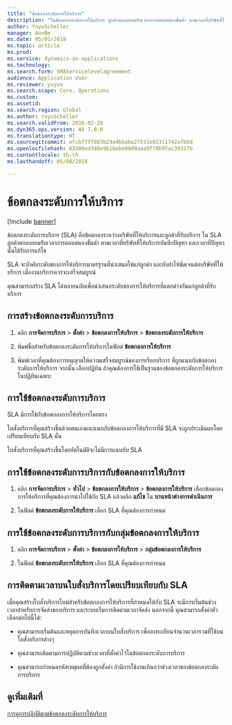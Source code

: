 ```yaml
---
title: "ข้อตกลงระดับการให้บริการ"
description: "ในข้อตกลงระดับการให้บริการ ลูกค้าตกลงยอมรับเวลาการตอบสนองขั้นต่ำ ตามเวลาที่บริษัทที่ให้บริการบันทึกปัญหา และเวลาที่ปัญหานั้นได้รับการแก้ไข"
author: YuyuScheller
manager: AnnBe
ms.date: 05/01/2018
ms.topic: article
ms.prod: 
ms.service: dynamics-ax-applications
ms.technology: 
ms.search.form: SMAServicelevelagreement
audience: Application User
ms.reviewer: yuyus
ms.search.scope: Core, Operations
ms.custom: 
ms.assetid: 
ms.search.region: Global
ms.author: YuyuScheller
ms.search.validFrom: 2016-02-28
ms.dyn365.ops.version: AX 7.0.0
ms.translationtype: HT
ms.sourcegitcommit: efcb77ff883b29a4bbaba27551e02311742afbbd
ms.openlocfilehash: 63389ed348e9b1bebe00d9aaa9f78b97ac39317b
ms.contentlocale: th-th
ms.lasthandoff: 05/08/2018

---
```


# <a name="service-level-agreements"></a>ข้อตกลงระดับการให้บริการ        

[!include [banner](../includes/banner.md)]


ข้อตกลงระดับการบริการ (SLA) คือข้อตกลงระหว่างบริษัทที่ให้บริการและลูกค้าที่รับบริการ  ใน SLA ลูกค้าตกลงยอมรับเวลาการตอบสนองขั้นต่ำ ตามเวลาที่บริษัทที่ให้บริการบันทึกปัญหา และเวลาที่ปัญหานั้นได้รับการแก้ไข

SLA จะบังคับระดับของการให้บริการมาตรฐานที่นำเสนอให้แก่ลูกค้า และยังทำให้ชัดเจนต่อบริษัทที่ให้บริการ เมื่องานบริการควรจะเสร็จสมบูรณ์

คุณสามารถสร้าง SLA ได้หลายฉบับเพื่อนำเสนอระดับของการให้บริการที่แตกต่างกันแก่ลูกค้าที่รับบริการ

## <a name="create-a-service-level-agreement"></a>การสร้างข้อตกลงระดับการบริการ

1.  คลิก **การจัดการบริการ** \> **ตั้งค่า** \> **ข้อตกลงการให้บริการ** \> **ข้อตกลงระดับการให้บริการ**

2.  พิมพ์ชื่อสำหรับข้อตกลงระดับการให้บริการในฟิลด์ **ข้อตกลงการให้บริการ**

3.  พิมพ์เวลาที่คุณต้องการอนุญาตให้ความเสร็จสมบูรณ์ของการเรียกบริการ ที่ถูกแนบกับข้อตกลงระดับการให้บริการ จากนั้น เลือกปฏิทิน ถ้าคุณต้องการใช้เป็นฐานของข้อตกลงระดับการให้บริการในปฏิทินเฉพาะ

## <a name="apply-a-service-level-agreement"></a>การใช้ข้อตกลงระดับการบริการ

SLA มีการใช้กับข้อตกลงการให้บริการโดยตรง

ใบสั่งบริการที่คุณสร้างขึ้นด้วยตนเองและแนบกับข้อตกลงการให้บริการที่มี SLA จะถูกประเมินผลโดยเปรียบเทียบกับ SLA นั้น

ใบสั่งบริการที่คุณสร้างขึ้นโดยอัตโนมัติจะไม่มีการแนบกับ SLA

## <a name="apply-the-service-level-agreement-to-the-service-agreement"></a>การใช้ข้อตกลงระดับการบริการกับข้อตกลงการให้บริการ

1.  คลิก **การจัดการบริการ** \> **ทั่วไป** \> **ข้อตกลงการให้บริการ** \> **ข้อตกลงการให้บริการ** เลือกข้อตกลงการให้บริการที่คุณต้องการนำไปใช้กับ SLA แล้วคลิก **แก้ไข** ใน **บานหน้าต่างการดำเนินการ**

2.  ในฟิลด์ **ข้อตกลงระดับการให้บริการ** เลือก SLA ที่คุณต้องการกำหนด

## <a name="apply-the-service-level-agreement-to-the-service-agreement-group"></a>การใช้ข้อตกลงระดับการบริการกับกลุ่มข้อตกลงการให้บริการ

1.  คลิก **การจัดการบริการ** \> **ตั้งค่า** \> **ข้อตกลงการให้บริการ** \> **กลุ่มข้อตกลงการให้บริการ**

2.  ในฟิลด์ **ข้อตกลงระดับการให้บริการ** เลือก SLA ที่คุณต้องการกำหนด

## <a name="track-time-on-a-service-order-against-an-sla"></a>การติดตามเวลาบนใบสั่งบริการโดยเปรียบเทียบกับ SLA

เมื่อคุณสร้างใบสั่งบริการใหม่สำหรับข้อตกลงการให้บริการที่กำหนดให้กับ SLA จะมีการเริ่มต้นช่วงเวลาสำหรับการจัดส่งของบริการ และระบบเริ่มการติดตามเวลาจัดส่ง นอกจากนี้ คุณสามารถตั้งค่าตัวเลือกต่อไปนี้ได้:

  - คุณสามารถเริ่มต้นและหยุดการบันทึกเวลาบนใบสั่งบริการ เพื่อลงทะเบียนจำนวนเวลารวมที่ใช้บนใบสั่งบริการต่างๆ

  - คุณสามารถติดตามการปฏิบัติตามช่วงเวลาที่ตั้งค่าไว้ในข้อตกลงระดับการบริการ

  - คุณสามารถกำหนดรหัสเหตุผลที่ต้องถูกตั้งค่า ถ้ามีการใช้งานเกินกว่าช่วงเวลาของข้อตกลงระดับการบริการ

## <a name="see-also"></a>ดูเพิ่มเติมที่

[การดูการปฏิบัติตามข้อตกลงระดับการให้บริการ](view-compliance-with-service-level-agreements.md)

  



